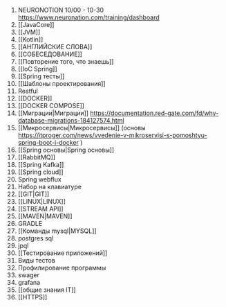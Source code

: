 1. NEURONOTION 10/00 - 10-30  https://www.neuronation.com/training/dashboard 
2. [[JavaCore]]
3. [[JVM]]
4. [[Kotlin]]
5. [[АНГЛИЙСКИЕ СЛОВА]] 
6. [[СОБЕСЕДОВАНИЕ]]
7. [[Повторение того, что знаешь]] 
8. [[IoC Spring]]
9. [[Spring тесты]]
10. [[Шаблоны проектирования]]
11. Restful
12. [[DOCKER]]
13. [[DOCKER COMPOSE]]
14. [[Миграции|Миграции]] https://documentation.red-gate.com/fd/why-database-migrations-184127574.html 
15. [[Микросервисы|Микросервисы]] (основы https://itproger.com/news/vvedenie-v-mikroservisi-s-pomoshtyu-spring-boot-i-docker )
16. [[Spring основы|Spring основы]]
17. [[RabbitMQ]] 
18. [[Spring Kafka]]
19. [[Spring cloud]] 
20. Spring webflux
21. Набор на клавиатуре
22. [[GIT|GIT]]  
23. [[LINUX|LINUX]]
24. [[STREAM API]]
25. [[MAVEN|MAVEN]]
26. GRADLE
27. [[Команды mysql|MYSQL]]
28. postgres sql
29. jpql
30. [[Тестирование приложений]]
31. Виды тестов
32. Профилирование программы
33. swager
34. grafana
35. [[общие знания IT]]
36. [[HTTPS]]


